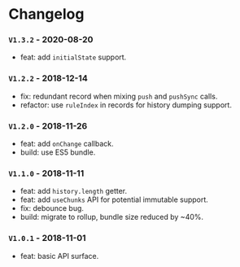 # Changelog

### `V1.3.2` - 2020-08-20
* feat: add `initialState` support.

### `V1.2.2` - 2018-12-14
* fix: redundant record when mixing `push` and `pushSync` calls.
* refactor: use `ruleIndex` in records for history dumping support.

### `V1.2.0` - 2018-11-26
* feat: add `onChange` callback.
* build: use ES5 bundle.

### `V1.1.0` - 2018-11-11
* feat: add `history.length` getter.
* feat: add `useChunks` API for potential immutable support.
* fix: debounce bug.
* build: migrate to rollup, bundle size reduced by ~40%.

### `V1.0.1` - 2018-11-01
* feat: basic API surface.
